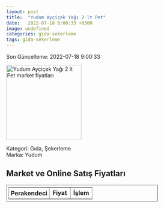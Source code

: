 ```yaml
---
layout: post
title:  "Yudum Ayçiçek Yağı 2 lt Pet"
date:   2022-07-18 6:00:33 +0300
image: undefined
categories: gida-sekerleme
tags: gida-sekerleme
---
```


Son Güncelleme: 2022-07-18 9:00:33

<img src="undefined" width="200" alt="Yudum Ayçiçek Yağı 2 lt Pet market fiyatları" />

Kategori: Gıda, Şekerleme
<br />
Marka: Yudum

<h2>Market ve Online Satış Fiyatları</h2>

<table border="1" style="padding: 5px;width:80%;">
  <tr>
    <td style="padding: 5px;"><strong>Perakendeci</strong></td>
    <td><strong>Fiyat</strong></td>
    <td><strong>İşlem</strong></td>
  </tr>
  
</table>
